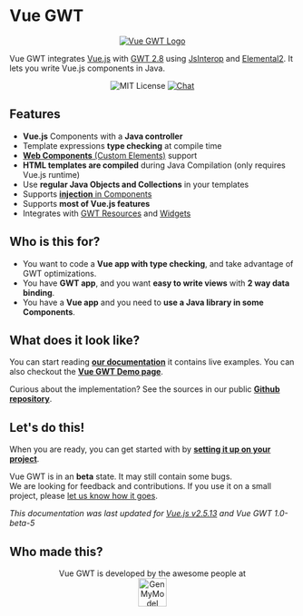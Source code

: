 # Vue GWT

<p align="center">
    <a href="https://axellience.github.io/vue-gwt/">
        <img src="https://axellience.github.io/vue-gwt/resources/images/Vue-GWT-logo.png" alt="Vue GWT Logo" style="max-height: 100px"/>
    </a>
</p>

Vue GWT integrates [Vue.js](https://vuejs.org/) with [GWT 2.8](http://www.gwtproject.org/) using [JsInterop](https://github.com/google/jsinterop-base) and [Elemental2](https://github.com/google/elemental2).
It lets you write Vue.js components in Java.

<p align="center">
    <img src="https://img.shields.io/badge/license-MIT-blue.svg" alt="MIT License"/>
    <a href="https://gitter.im/Axellience/vue-gwt"><img src="https://img.shields.io/gitter/room/nwjs/nw.js.svg" alt="Chat"/></a>
</p>

## Features

* **Vue.js** Components with a **Java controller**
* Template expressions **type checking** at compile time
* [**Web Components** (Custom Elements)](advanced/custom-elements.md) support
* **HTML templates are compiled** during Java Compilation (only requires Vue.js runtime)
* Use **regular Java Objects and Collections** in your templates
* Supports [**injection** in Components](essential/dependency-injection.md)
* Supports **most of Vue.js features**
* Integrates with [GWT Resources](gwt-integration/client-bundles.md) and [Widgets](gwt-integration/widgets.md)

## Who is this for?

* You want to code a **Vue app with type checking**, and take advantage of GWT optimizations. 
* You have **GWT app**, and you want **easy to write views** with **2 way data binding**.
* You have a **Vue app** and you need to **use a Java library in some Components**.

## What does it look like?

You can start reading **[our documentation](introduction/README.md)** it contains live examples. 
You can also checkout the **[Vue GWT Demo page](https://axellience.github.io/vue-gwt-demo/)**.

Curious about the implementation? See the sources in our public **[Github repository](https://github.com/Axellience/vue-gwt)**.

## Let's do this!

When you are ready, you can get started with by **[setting it up on your project](./project-setup.md)**.

<p class="info-panel">
    Vue GWT is in an <strong>beta</strong> state.
    It may still contain some bugs.<br/>
    We are looking for feedback and contributions.
    If you use it on a small project, please <a href="https://gitter.im/Axellience/vue-gwt" target="_blank">let us know how it goes</a>.
</p>

*This documentation was last updated for [Vue.js v2.5.13](https://github.com/vuejs/vue/releases/tag/v2.5.13) and Vue GWT 1.0-beta-5*

## Who made this?

<p align="center">
    Vue GWT is developed by the awesome people at<br/>
    <a href="https://www.genmymodel.com" target="_blank">
        <img src="https://axellience.github.io/vue-gwt/resources/images/GenMyModel-Logo-Black.png" alt="GenMyModel" height="50"/>
    </a>
</p>